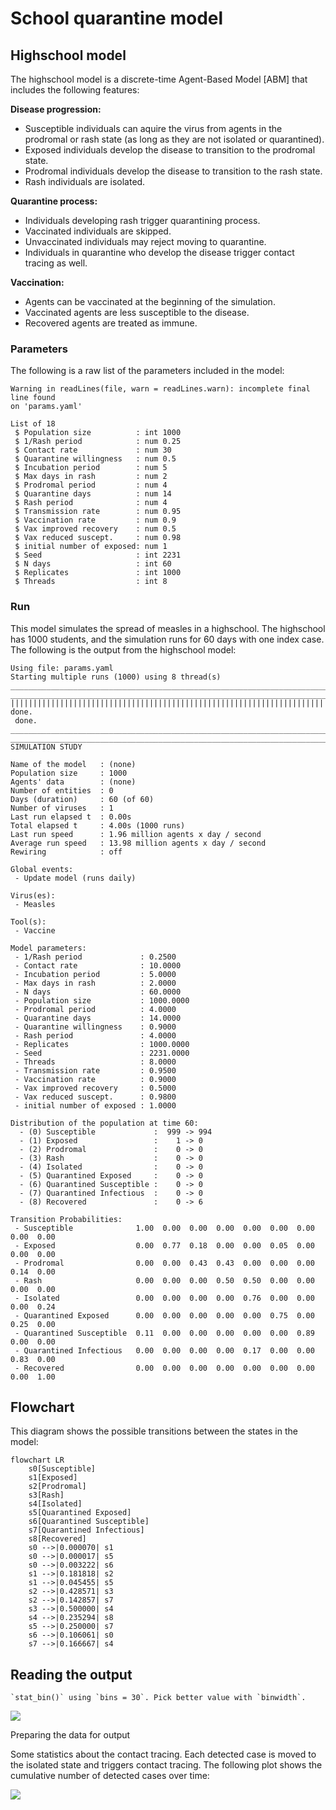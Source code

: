 # School quarantine model


## Highschool model

The highschool model is a discrete-time Agent-Based Model \[ABM\] that
includes the following features:

**Disease progression:**

- Susceptible individuals can aquire the virus from agents in the
  prodromal or rash state (as long as they are not isolated or
  quarantined).
- Exposed individuals develop the disease to transition to the prodromal
  state.
- Prodromal individuals develop the disease to transition to the rash
  state.
- Rash individuals are isolated.

**Quarantine process:**

- Individuals developing rash trigger quarantining process.
- Vaccinated individuals are skipped.
- Unvaccinated individuals may reject moving to quarantine.
- Individuals in quarantine who develop the disease trigger contact
  tracing as well.

**Vaccination:**

- Agents can be vaccinated at the beginning of the simulation.
- Vaccinated agents are less susceptible to the disease.
- Recovered agents are treated as immune.

### Parameters

The following is a raw list of the parameters included in the model:

    Warning in readLines(file, warn = readLines.warn): incomplete final line found
    on 'params.yaml'

    List of 18
     $ Population size          : int 1000
     $ 1/Rash period            : num 0.25
     $ Contact rate             : num 30
     $ Quarantine willingness   : num 0.5
     $ Incubation period        : num 5
     $ Max days in rash         : num 2
     $ Prodromal period         : num 4
     $ Quarantine days          : num 14
     $ Rash period              : num 4
     $ Transmission rate        : num 0.95
     $ Vaccination rate         : num 0.9
     $ Vax improved recovery    : num 0.5
     $ Vax reduced suscept.     : num 0.98
     $ initial number of exposed: num 1
     $ Seed                     : int 2231
     $ N days                   : int 60
     $ Replicates               : int 1000
     $ Threads                  : int 8

### Run

This model simulates the spread of measles in a highschool. The
highschool has 1000 students, and the simulation runs for 60 days with
one index case. The following is the output from the highschool model:

    Using file: params.yaml
    Starting multiple runs (1000) using 8 thread(s)
    _________________________________________________________________________
    _________________________________________________________________________
    ||||||||||||||||||||||||||||||||||||||||||||||||||||||||||||||||||||||||| done.
     done.
    ________________________________________________________________________________
    ________________________________________________________________________________
    SIMULATION STUDY

    Name of the model   : (none)
    Population size     : 1000
    Agents' data        : (none)
    Number of entities  : 0
    Days (duration)     : 60 (of 60)
    Number of viruses   : 1
    Last run elapsed t  : 0.00s
    Total elapsed t     : 4.00s (1000 runs)
    Last run speed      : 1.96 million agents x day / second
    Average run speed   : 13.98 million agents x day / second
    Rewiring            : off

    Global events:
     - Update model (runs daily)

    Virus(es):
     - Measles

    Tool(s):
     - Vaccine

    Model parameters:
     - 1/Rash period             : 0.2500
     - Contact rate              : 10.0000
     - Incubation period         : 5.0000
     - Max days in rash          : 2.0000
     - N days                    : 60.0000
     - Population size           : 1000.0000
     - Prodromal period          : 4.0000
     - Quarantine days           : 14.0000
     - Quarantine willingness    : 0.9000
     - Rash period               : 4.0000
     - Replicates                : 1000.0000
     - Seed                      : 2231.0000
     - Threads                   : 8.0000
     - Transmission rate         : 0.9500
     - Vaccination rate          : 0.9000
     - Vax improved recovery     : 0.5000
     - Vax reduced suscept.      : 0.9800
     - initial number of exposed : 1.0000

    Distribution of the population at time 60:
      - (0) Susceptible             :  999 -> 994
      - (1) Exposed                 :    1 -> 0
      - (2) Prodromal               :    0 -> 0
      - (3) Rash                    :    0 -> 0
      - (4) Isolated                :    0 -> 0
      - (5) Quarantined Exposed     :    0 -> 0
      - (6) Quarantined Susceptible :    0 -> 0
      - (7) Quarantined Infectious  :    0 -> 0
      - (8) Recovered               :    0 -> 6

    Transition Probabilities:
     - Susceptible              1.00  0.00  0.00  0.00  0.00  0.00  0.00  0.00  0.00
     - Exposed                  0.00  0.77  0.18  0.00  0.00  0.05  0.00  0.00  0.00
     - Prodromal                0.00  0.00  0.43  0.43  0.00  0.00  0.00  0.14  0.00
     - Rash                     0.00  0.00  0.00  0.50  0.50  0.00  0.00  0.00  0.00
     - Isolated                 0.00  0.00  0.00  0.00  0.76  0.00  0.00  0.00  0.24
     - Quarantined Exposed      0.00  0.00  0.00  0.00  0.00  0.75  0.00  0.25  0.00
     - Quarantined Susceptible  0.11  0.00  0.00  0.00  0.00  0.00  0.89  0.00  0.00
     - Quarantined Infectious   0.00  0.00  0.00  0.00  0.17  0.00  0.00  0.83  0.00
     - Recovered                0.00  0.00  0.00  0.00  0.00  0.00  0.00  0.00  1.00

## Flowchart

This diagram shows the possible transitions between the states in the
model:

``` mermaid
flowchart LR
    s0[Susceptible]
    s1[Exposed]
    s2[Prodromal]
    s3[Rash]
    s4[Isolated]
    s5[Quarantined Exposed]
    s6[Quarantined Susceptible]
    s7[Quarantined Infectious]
    s8[Recovered]
    s0 -->|0.000070| s1
    s0 -->|0.000017| s5
    s0 -->|0.003222| s6
    s1 -->|0.181818| s2
    s1 -->|0.045455| s5
    s2 -->|0.428571| s3
    s2 -->|0.142857| s7
    s3 -->|0.500000| s4
    s4 -->|0.235294| s8
    s5 -->|0.250000| s7
    s6 -->|0.106061| s0
    s7 -->|0.166667| s4

```

## Reading the output

    `stat_bin()` using `bins = 30`. Pick better value with `binwidth`.

![](README_files/figure-commonmark/reading-history-1.png)

Preparing the data for output

Some statistics about the contact tracing. Each detected case is moved
to the isolated state and triggers contact tracing. The following plot
shows the cumulative number of detected cases over time:

![](README_files/figure-commonmark/contact-tracing-1.png)
